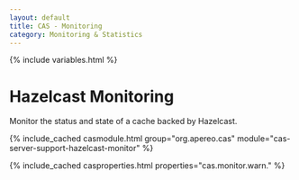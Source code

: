```yaml
---
layout: default
title: CAS - Monitoring
category: Monitoring & Statistics
---
```


{% include variables.html %}

# Hazelcast Monitoring

Monitor the status and state of a cache backed by Hazelcast.

{% include_cached casmodule.html group="org.apereo.cas" module="cas-server-support-hazelcast-monitor" %}

{% include_cached casproperties.html properties="cas.monitor.warn." %}

